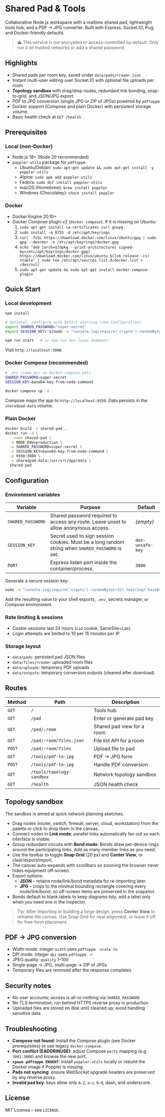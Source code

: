 # Shared Pad & Tools

Collaborative Node.js workspace with a realtime shared pad, lightweight tools hub, and a PDF → JPG converter. Built with Express, Socket.IO, Pug, and Docker-friendly defaults.

> ⚠️ This service is not encrypted or access-controlled by default. Only run it on trusted networks or add a shared password.

## Highlights

- Shared pads per room key, saved under `data/pads/<room>.json`
- Instant multi-user editing over Socket.IO with optional file uploads per room
- **Topology sandbox** with drag/drop nodes, redundant link bonding, snap-to-grid, and JSON/JPG export
- PDF to JPG conversion (single JPG or ZIP of JPGs) powered by `pdftoppm`
- Docker support (Compose and plain Docker) with persistent storage volume
- Basic health check at `GET /health`

## Prerequisites

### Local (non-Docker)

- Node.js 18+ (Node 20 recommended)
- `poppler-utils` package for `pdftoppm`
  - Ubuntu/Debian: `sudo apt-get update && sudo apt-get install -y poppler-utils`
  - Alpine: `sudo apk add poppler-utils`
  - Fedora: `sudo dnf install poppler-utils`
  - macOS (Homebrew): `brew install poppler`
  - Windows (Chocolatey): `choco install poppler`

### Docker

- Docker Engine 20.10+
- Docker Compose plugin v2 (`docker compose`). If it is missing on Ubuntu:
  1. `sudo apt-get install ca-certificates curl gnupg`
  2. `sudo install -m 0755 -d /etc/apt/keyrings`
  3. `curl -fsSL https://download.docker.com/linux/ubuntu/gpg | sudo gpg --dearmor -o /etc/apt/keyrings/docker.gpg`
  4. `echo "deb [arch=$(dpkg --print-architecture) signed-by=/etc/apt/keyrings/docker.gpg] https://download.docker.com/linux/ubuntu $(lsb_release -cs) stable" | sudo tee /etc/apt/sources.list.d/docker.list > /dev/null`
  5. `sudo apt-get update && sudo apt-get install docker-compose-plugin`

## Quick Start

### Local development

```bash
npm install

# Optional: configure auth before starting (see Configuration)
export SHARED_PASSWORD="super-secret"
export SESSION_KEY="$(node -e "console.log(require('crypto').randomBytes(32).toString('base64'))")"

npm run start   # or npm run dev (uses nodemon)
```

Visit `http://localhost:3000`.

### Docker Compose (recommended)

```bash
# .env (same dir as docker-compose.yml)
SHARED_PASSWORD=super-secret
SESSION_KEY=base64-key-from-node-command

docker compose up -d
```

Compose maps the app to `http://localhost:9550`. Data persists in the `sharedpad-data` volume.

### Plain Docker

```bash
docker build -t shared-pad .
docker run -d \
  --name shared-pad \
  -e NODE_ENV=production \
  -e SHARED_PASSWORD=super-secret \
  -e SESSION_KEY=base64-key-from-node-command \
  -p 9550:3000 \
  -v sharedpad-data:/usr/src/app/data \
  shared-pad
```

## Configuration

### Environment variables

| Variable | Purpose | Default |
| --- | --- | --- |
| `SHARED_PASSWORD` | Shared password required to access any route. Leave unset to allow anonymous access. | _(empty)_ |
| `SESSION_KEY` | Secret used to sign session cookies. Must be a long random string when `SHARED_PASSWORD` is set. | `dev-unsafe-key` |
| `PORT` | Express listen port inside the container/process. | `3000` |

Generate a secure session key:

```bash
node -e "console.log(require('crypto').randomBytes(32).toString('base64'))"
```

Add the resulting value to your shell exports, `.env`, secrets manager, or Compose environment.

### Rate limiting & sessions

- Cookie sessions last 24 hours (`sid` cookie, SameSite=Lax).
- Login attempts are limited to 10 per 15 minutes per IP.

### Storage layout

- `data/pads`: persisted pad JSON files
- `data/files/<room>`: uploaded room files
- `data/uploads`: temporary PDF uploads
- `data/outputs`: temporary conversion outputs (cleaned after download)

## Routes

| Method | Path | Description |
| --- | --- | --- |
| `GET` | `/` | Tools hub |
| `GET` | `/pad` | Enter or generate pad key |
| `GET` | `/pad/:room` | Shared pad view for a room |
| `GET` | `/pad/:room/files.json` | File list API for a room |
| `POST` | `/pad/:room/files` | Upload file to pad |
| `GET` | `/tools/pdf-to-jpg` | PDF → JPG form |
| `POST` | `/tools/pdf-to-jpg` | Handle PDF conversion |
| `GET` | `/tools/topology-sandbox` | Network topology sandbox |
| `GET` | `/health` | JSON health check |

## Topology sandbox

The sandbox is aimed at quick network planning sketches:

- Drag nodes (router, switch, firewall, server, cloud, workstation) from the palette or click to drop them in the canvas.
- Connect nodes in **Link mode**; parallel links automatically fan out so each interface is visible.
- Group redundant circuits with **Bond mode**. Bonds draw per-device rings around the participating links. Add as many member links as you need.
- Use the toolbar to toggle **Snap Grid** (20 px) and **Center View**, or clear/export/import.
- The canvas auto-expands with scrollbars so zooming the browser never hides equipment off-screen.
- Export options:
  - **JSON** – retains node/link/bond metadata for re-importing later.
  - **JPG** – crops to the minimal bounding rectangle covering every node/link/bond, so off-screen items are preserved in the snapshot.
- Bonds default to blank labels to keep diagrams tidy; add a label only when you need one in the inspector.

> Tip: After importing or building a large design, press **Center View** to reframe the canvas. Use Snap Grid for neat alignment, or leave it off for free-form placement.

## PDF → JPG conversion

- Width mode: integer `width` uses `pdftoppm -scale-to`
- DPI mode: integer `dpi` uses `pdftoppm -r`
- JPEG quality: `quality` 1–100
- Single-page → JPG, multi-page → ZIP of JPGs
- Temporary files are removed after the response completes

## Security notes

- No user accounts; access is all-or-nothing via `SHARED_PASSWORD`
- No TLS termination; run behind HTTPS reverse proxy in production
- Uploaded files are stored on disk until cleaned up; avoid handling sensitive data

## Troubleshooting

- **Compose not found**: Install the Compose plugin (see Docker prerequisites) or use legacy `docker-compose`.
- **Port conflict (EADDRINUSE)**: adjust Compose `ports` mapping (e.g. `3001:3000`) and browse the new port.
- **`spawn pdftoppm ENOENT`**: install `poppler-utils` locally or rebuild the Docker image if Poppler is missing.
- **Pads not syncing**: ensure WebSocket upgrade headers are preserved by any reverse proxy.
- **Invalid pad key**: keys allow only `A–Z`, `a–z`, `0–9`, dash, and underscore.

## License

MIT License – see `LICENSE`.
